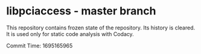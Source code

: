 # libpciaccess - master branch

This repository contains frozen state of the repository.
Its history is cleared. It is used only for static code
analysis with Codacy.

Commit Time: 1695165965